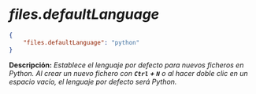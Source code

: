 <!-- Autor: Daniel Benjamin Perez Morales -->
<!-- GitHub: https://github.com/DanielBenjaminPerezMoralesDev13 -->
<!-- GitLab: https://gitlab.com/DanielBenjaminPerezMoralesDev13 -->
<!-- Correo electrónico: danielperezdev@proton.me -->

# ***files.defaultLanguage***

```json
{
    "files.defaultLanguage": "python"
}
```

**Descripción:** *Establece el lenguaje por defecto para nuevos ficheros en Python. Al crear un nuevo fichero con **`Ctrl` + `N`** o al hacer doble clic en un espacio vacío, el lenguaje por defecto será Python.*
